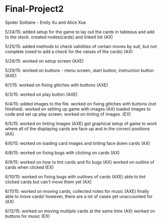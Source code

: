 # Final-Project2
Spider Solitaire - Emily Xu and Alice Xue

5/24/15: added setup for the game to lay out the cards in tableaus and add to the stock. created nodes(cards) and linked list (AX)

5/25/15: added methods to check validities of certain moves by suit, but not complete (need to add a check for the values of the cards) (AX)

5/28/15: worked on setup screen (AXE)

5/29/15: worked on buttons - menu screen, start button, instruction button (AXE)

6/1/15: worked on fixing glitches with buttons (AXE)

6/3/15: worked on play button (AXE)

6/4/15: added images to the file. worked on fixing glitches with buttons (not finished). worked on setting up game with images (AX)
        loaded images to code and set up play screen. worked on tinting of images. (EX)

6/5/15: worked on tinting images (AXE) 
        got graphical setup of game to work where all of the displaying cards are face up and in the correct positions (AX)

6/6/15: worked on loading card images and tinting face down cards (AX)

6/8/15: worked on fixing bugs with clicking on cards (AX)

6/9/15: worked on how to tint cards and fix bugs (AX)
        worked on outline of cards when clicked (EX)

6/10/15: worked on fixing bugs with outlines of cards (AXE)
        able to tint clicked cards but can't move them yet (AX)
        
6/11/15: worked on moving cards, collected notes for music (AXE)
        finally able to move cards! however, there are a lot of cases yet unaccounted for (AX)

6/12/15: worked on moving multiple cards at the same time (AX)
        worked on buttons for music (EX)
